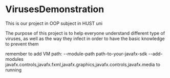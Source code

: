 # VirusesDemonstration
This is our project in OOP subject in HUST uni

The purpose of this project is to help everyone understand different type of viruses, as well as the way they infect in order to have the basic knowledge to prevent them

remember to add VM path: --module-path path-to-your-javafx-sdk --add-modules javafx.controls,javafx.fxml,javafx.graphics,javafx.controls,javafx.media to running
